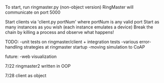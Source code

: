 To start, run ringmaster.py (non-object version)
    RingMaster will communicate on port 5000

Start clients via 'client.py portNum' where portNum is any valid port
Start as many instances as you wish (each instance emulates a device)
Break the chain by killing a process and observe what happens!

TODO:
-unit tests on ringmaster/client + integration tests
-various error-handling strategies at ringmaster startup
-moving simulation to CoAP

future:
-web visualization
 
7/22
ringmaster2 written in OOP

7/28
client as object
